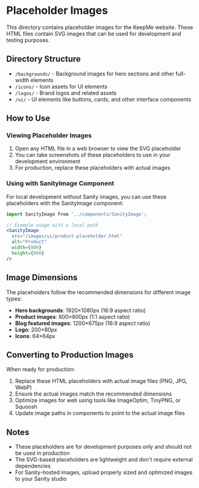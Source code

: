 # Placeholder Images

This directory contains placeholder images for the KeepMe website. These HTML files contain SVG images that can be used for development and testing purposes.

## Directory Structure

- `/backgrounds/` - Background images for hero sections and other full-width elements
- `/icons/` - Icon assets for UI elements
- `/logos/` - Brand logos and related assets
- `/ui/` - UI elements like buttons, cards, and other interface components

## How to Use

### Viewing Placeholder Images

1. Open any HTML file in a web browser to view the SVG placeholder
2. You can take screenshots of these placeholders to use in your development environment
3. For production, replace these placeholders with actual images

### Using with SanityImage Component

For local development without Sanity images, you can use these placeholders with the SanityImage component:

```jsx
import SanityImage from '../components/SanityImage';

// Example usage with a local path
<SanityImage
  src="/images/ui/product-placeholder.html"
  alt="Product"
  width={800}
  height={800}
/>
```

## Image Dimensions

The placeholders follow the recommended dimensions for different image types:

- **Hero backgrounds**: 1920×1080px (16:9 aspect ratio)
- **Product images**: 800×800px (1:1 aspect ratio)
- **Blog featured images**: 1200×675px (16:9 aspect ratio)
- **Logo**: 200×80px
- **Icons**: 64×64px

## Converting to Production Images

When ready for production:

1. Replace these HTML placeholders with actual image files (PNG, JPG, WebP)
2. Ensure the actual images match the recommended dimensions
3. Optimize images for web using tools like ImageOptim, TinyPNG, or Squoosh
4. Update image paths in components to point to the actual image files

## Notes

- These placeholders are for development purposes only and should not be used in production
- The SVG-based placeholders are lightweight and don't require external dependencies
- For Sanity-hosted images, upload properly sized and optimized images to your Sanity studio
